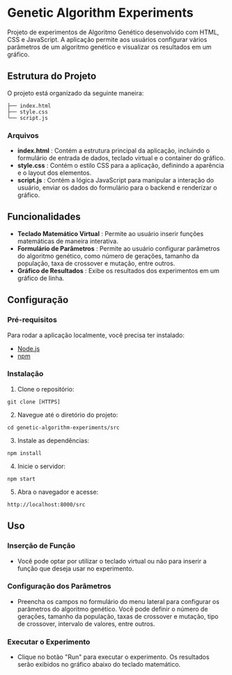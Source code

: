 # Genetic Algorithm Experiments

Projeto de experimentos de Algoritmo Genético desenvolvido com HTML, CSS e JavaScript. A aplicação permite aos usuários configurar vários parâmetros de um algoritmo genético e visualizar os resultados em um gráfico.

## Estrutura do Projeto

O projeto está organizado da seguinte maneira:

```
├── index.html
├── style.css
└── script.js
```

### Arquivos

* **index.html** : Contém a estrutura principal da aplicação, incluindo o formulário de entrada de dados, teclado virtual e o container do gráfico.
* **style.css** : Contém o estilo CSS para a aplicação, definindo a aparência e o layout dos elementos.
* **script.js** : Contém a lógica JavaScript para manipular a interação do usuário, enviar os dados do formulário para o backend e renderizar o gráfico.

## Funcionalidades

* **Teclado Matemático Virtual** : Permite ao usuário inserir funções matemáticas de maneira interativa.
* **Formulário de Parâmetros** : Permite ao usuário configurar parâmetros do algoritmo genético, como número de gerações, tamanho da população, taxa de crossover e mutação, entre outros.
* **Gráfico de Resultados** : Exibe os resultados dos experimentos em um gráfico de linha.

## Configuração

### Pré-requisitos

Para rodar a aplicação localmente, você precisa ter instalado:

* [Node.js](https://nodejs.org/)
* [npm](https://www.npmjs.com/)

### Instalação

1. Clone o repositório:

```
git clone [HTTPS]
```

2. Navegue até o diretório do projeto:

```
cd genetic-algorithm-experiments/src
```

3. Instale as dependências:

```
npm install
```

4. Inicie o servidor:

```
npm start
```

5. Abra o navegador e acesse:

```
http://localhost:8000/src
```

## Uso

### Inserção de Função

* Você pode optar por utilizar o teclado virtual ou não para inserir a função que deseja usar no experimento.

### Configuração dos Parâmetros

* Preencha os campos no formulário do menu lateral para configurar os parâmetros do algoritmo genético. Você pode definir o número de gerações, tamanho da população, taxas de crossover e mutação, tipo de crossover, intervalo de valores, entre outros.

### Executar o Experimento

* Clique no botão "Run" para executar o experimento. Os resultados serão exibidos no gráfico abaixo do teclado matemático.
